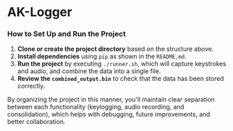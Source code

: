 # AK-Logger



### How to Set Up and Run the Project

1. **Clone or create the project directory** based on the structure above.
2. **Install dependencies** using `pip` as shown in the `README.md`.
3. **Run the project** by executing `./runner.sh`, which will capture keystrokes and audio, and combine the data into a single file.
4. **Review the `combined_output.bin`** to check that the data has been stored correctly.

By organizing the project in this manner, you'll maintain clear separation between each functionality (keylogging, audio recording, and consolidation), which helps with debugging, future improvements, and better collaboration.
